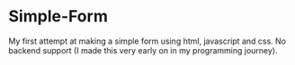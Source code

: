 # Simple-Form

My first attempt at making a simple form using html, javascript and css. No backend support (I made this very early on in my programming journey).
